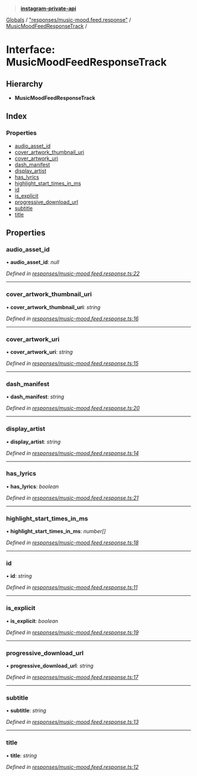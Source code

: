 > **[instagram-private-api](../README.md)**

[Globals](../README.md) / ["responses/music-mood.feed.response"](../modules/_responses_music_mood_feed_response_.md) / [MusicMoodFeedResponseTrack](_responses_music_mood_feed_response_.musicmoodfeedresponsetrack.md) /

# Interface: MusicMoodFeedResponseTrack

## Hierarchy

* **MusicMoodFeedResponseTrack**

## Index

### Properties

* [audio_asset_id](_responses_music_mood_feed_response_.musicmoodfeedresponsetrack.md#audio_asset_id)
* [cover_artwork_thumbnail_uri](_responses_music_mood_feed_response_.musicmoodfeedresponsetrack.md#cover_artwork_thumbnail_uri)
* [cover_artwork_uri](_responses_music_mood_feed_response_.musicmoodfeedresponsetrack.md#cover_artwork_uri)
* [dash_manifest](_responses_music_mood_feed_response_.musicmoodfeedresponsetrack.md#dash_manifest)
* [display_artist](_responses_music_mood_feed_response_.musicmoodfeedresponsetrack.md#display_artist)
* [has_lyrics](_responses_music_mood_feed_response_.musicmoodfeedresponsetrack.md#has_lyrics)
* [highlight_start_times_in_ms](_responses_music_mood_feed_response_.musicmoodfeedresponsetrack.md#highlight_start_times_in_ms)
* [id](_responses_music_mood_feed_response_.musicmoodfeedresponsetrack.md#id)
* [is_explicit](_responses_music_mood_feed_response_.musicmoodfeedresponsetrack.md#is_explicit)
* [progressive_download_url](_responses_music_mood_feed_response_.musicmoodfeedresponsetrack.md#progressive_download_url)
* [subtitle](_responses_music_mood_feed_response_.musicmoodfeedresponsetrack.md#subtitle)
* [title](_responses_music_mood_feed_response_.musicmoodfeedresponsetrack.md#title)

## Properties

###  audio_asset_id

• **audio_asset_id**: *null*

*Defined in [responses/music-mood.feed.response.ts:22](https://github.com/dilame/instagram-private-api/blob/e9c516c/src/responses/music-mood.feed.response.ts#L22)*

___

###  cover_artwork_thumbnail_uri

• **cover_artwork_thumbnail_uri**: *string*

*Defined in [responses/music-mood.feed.response.ts:16](https://github.com/dilame/instagram-private-api/blob/e9c516c/src/responses/music-mood.feed.response.ts#L16)*

___

###  cover_artwork_uri

• **cover_artwork_uri**: *string*

*Defined in [responses/music-mood.feed.response.ts:15](https://github.com/dilame/instagram-private-api/blob/e9c516c/src/responses/music-mood.feed.response.ts#L15)*

___

###  dash_manifest

• **dash_manifest**: *string*

*Defined in [responses/music-mood.feed.response.ts:20](https://github.com/dilame/instagram-private-api/blob/e9c516c/src/responses/music-mood.feed.response.ts#L20)*

___

###  display_artist

• **display_artist**: *string*

*Defined in [responses/music-mood.feed.response.ts:14](https://github.com/dilame/instagram-private-api/blob/e9c516c/src/responses/music-mood.feed.response.ts#L14)*

___

###  has_lyrics

• **has_lyrics**: *boolean*

*Defined in [responses/music-mood.feed.response.ts:21](https://github.com/dilame/instagram-private-api/blob/e9c516c/src/responses/music-mood.feed.response.ts#L21)*

___

###  highlight_start_times_in_ms

• **highlight_start_times_in_ms**: *number[]*

*Defined in [responses/music-mood.feed.response.ts:18](https://github.com/dilame/instagram-private-api/blob/e9c516c/src/responses/music-mood.feed.response.ts#L18)*

___

###  id

• **id**: *string*

*Defined in [responses/music-mood.feed.response.ts:11](https://github.com/dilame/instagram-private-api/blob/e9c516c/src/responses/music-mood.feed.response.ts#L11)*

___

###  is_explicit

• **is_explicit**: *boolean*

*Defined in [responses/music-mood.feed.response.ts:19](https://github.com/dilame/instagram-private-api/blob/e9c516c/src/responses/music-mood.feed.response.ts#L19)*

___

###  progressive_download_url

• **progressive_download_url**: *string*

*Defined in [responses/music-mood.feed.response.ts:17](https://github.com/dilame/instagram-private-api/blob/e9c516c/src/responses/music-mood.feed.response.ts#L17)*

___

###  subtitle

• **subtitle**: *string*

*Defined in [responses/music-mood.feed.response.ts:13](https://github.com/dilame/instagram-private-api/blob/e9c516c/src/responses/music-mood.feed.response.ts#L13)*

___

###  title

• **title**: *string*

*Defined in [responses/music-mood.feed.response.ts:12](https://github.com/dilame/instagram-private-api/blob/e9c516c/src/responses/music-mood.feed.response.ts#L12)*
